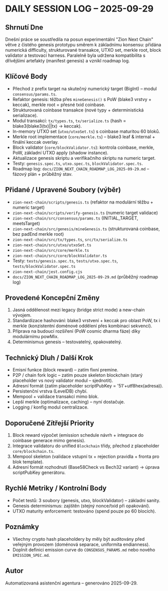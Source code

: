 # DAILY SESSION LOG – 2025-09-29

## Shrnutí Dne
Dnešní práce se soustředila na posun experimentální "Zion Next Chain" větve z čistého genesis prototypu směrem k základnímu konsensu: přidána numerická difficulty, strukturované transakce, UTXO set, merkle root, block validator a testovací harness. Paralelně byla udržena kompatibilita s dřívějšími artefakty (manifest genesis) a vznikl roadmap log.

## Klíčové Body
- Přechod z prefix target na skutečný numerický target (BigInt) – modul `consensus/params.ts`.
- Refaktor genesis: těžba přes `mineGenesis()` s PoW (blake3 vrstvy + keccak), merkle root = přesné txid coinbase.
- Strukturovaná coinbase transakce (nové typy + deterministická serializace).
- Modul transakcí: `tx/types.ts`, `tx/serialize.ts` (hash = blake3(blake3(tx)||tx) -> keccak).
- In-memory UTXO set (`utxo/utxoSet.ts`) s coinbase maturitou 60 bloků.
- Merkle root implementace (`core/merkle.ts`) – blake3 leaf & internal + finální keccak overlay.
- Block validator (`core/blockValidator.ts`): kontrola coinbase, merkle, PoW, základní UTXO apply (shadow instance).
- Aktualizace genesis skriptu a verifikačního skriptu na numeric target.
- Testy: `genesis.spec.ts`, `utxo.spec.ts`, `blockValidator.spec.ts`.
- Roadmap log: `docs/ZION_NEXT_CHAIN_ROADMAP_LOG_2025-09-29.md` – fázový plán + průběžný stav.

## Přidané / Upravené Soubory (výběr)
- `zion-next-chain/scripts/genesis.ts` (refaktor na modulární těžbu + numeric target)
- `zion-next-chain/scripts/verify-genesis.ts` (numeric target validace)
- `zion-next-chain/src/consensus/params.ts` (INITIAL_TARGET, meetsTarget)
- `zion-next-chain/src/genesis/mineGenesis.ts` (strukturovaná coinbase, bez padEnd merkle root)
- `zion-next-chain/src/tx/types.ts`, `src/tx/serialize.ts`
- `zion-next-chain/src/utxo/utxoSet.ts`
- `zion-next-chain/src/core/merkle.ts`
- `zion-next-chain/src/core/blockValidator.ts`
- Testy: `tests/genesis.spec.ts`, `tests/utxo.spec.ts`, `tests/blockValidator.spec.ts`
- `zion-next-chain/jest.config.cjs`
- `docs/ZION_NEXT_CHAIN_ROADMAP_LOG_2025-09-29.md` (průběžný roadmap log)

## Provedené Koncepční Změny
1. Jasná oddělenost mezi legacy (bridge strict mode) a new-chain vývojem.
2. Standardizace hashování: blake3 vrstvení + keccak pro oblast PoW, tx i merkle (konzistentní doménové oddělení přes kombinaci sekvencí).
3. Příprava na budoucí rozšíření (PoW cosmic dharma fáze) díky modulárnímu powMix.
4. Determinismus genesis – testovatelný, opakovatelný.

## Technický Dluh / Další Krok
- Emisní funkce (block reward) – zatím fixní premine.
- P2P / chain fork logic – zatím pouze skeleton blockchain (starý placeholder vs nový validator modul – sjednotit).
- Adresní formát (zatím placeholder scriptPubKey = '51'+utf8hex(adresa)).
- Persistenční vrstva (LevelDB) chybí.
- Mempool + validace transakcí mimo blok.
- Lepší merkle (optimalizace, caching) – nyní dostačuje.
- Logging / konfig modul centralizace.

## Doporučené Zítřejší Priority
1. Block reward výpočet (emission schedule návrh + integrace do coinbase generace mimo genesis).
2. Integrace validatoru do unified `Blockchain` třídy, přechod z placeholder `core/blockchain.ts`.
3. Mempool skeleton (validace vstupní tx + rejection pravidla + fronta pro blok template).
4. Adresní formát rozhodnutí (Base58Check vs Bech32 variant) → úprava scriptPubKey generátoru.

## Rychlé Metriky / Kontrolní Body
- Počet testů: 3 soubory (genesis, utxo, blockValidator) – základní sanity.
- Genesis determinismus: zajištěn (stejný nonce/txid při opakování).
- UTXO maturity enforcement: testováno (spend pouze po 60 blocích).

## Poznámky
- Všechny crypto hash placeholdery by měly být auditovány před veřejným provozem (doménová separace, uniformita endianness).
- Doplnit definici emission curve do `CONSENSUS_PARAMS.md` nebo nového `EMISSION_SPEC.md`.

## Autor
Automatizovaná asistenční agentura – generováno 2025-09-29.
